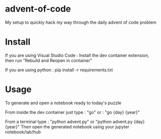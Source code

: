 # advent-of-code
My setup to quickly hack my way through the daily advent of code problem

# Install 
If you are using Visual Studio Code : Install the dev container extension, then run "Rebuild and Reopen in container"

If you are using python : pip install -r requirements.txt

# Usage
To generate and open a notebook ready to today's puzzle

From inside the dev container just type : "go" or : "go {day} {year}" 

From a terminal type : "python advent.py" or "python advent.py {day} {year}"
Then open the generated notebook using your jupyter notebook/lab/hub
